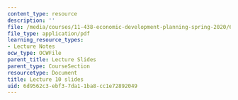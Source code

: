 ```yaml
---
content_type: resource
description: ''
file: /media/courses/11-438-economic-development-planning-spring-2020/6d9562c3ebf37da11ba8cc1e72892049_MIT11_438s20_lec10.pdf
file_type: application/pdf
learning_resource_types:
- Lecture Notes
ocw_type: OCWFile
parent_title: Lecture Slides
parent_type: CourseSection
resourcetype: Document
title: Lecture 10 slides
uid: 6d9562c3-ebf3-7da1-1ba8-cc1e72892049
---
```

